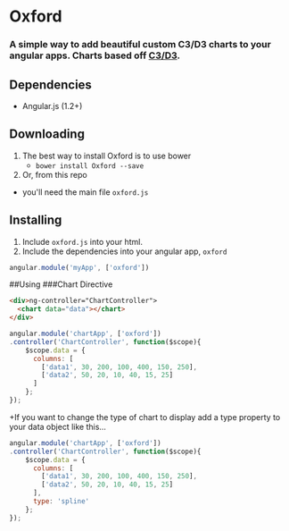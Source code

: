 Oxford
======

### A simple way to add beautiful custom C3/D3 charts to your angular apps. Charts based off [C3/D3](https://github.com/masayuki0812/c3).

## Dependencies
+ Angular.js (1.2+)

## Downloading
1. The best way to install Oxford is to use bower
    + ```bower install Oxford --save```
2. Or, from this repo
  + you'll need the main file ```oxford.js```

## Installing
1. Include ```oxford.js``` into your html.
2. Include the dependencies into your angular app,  ```oxford```
```javascript
angular.module('myApp', ['oxford'])
```

##Using
###Chart Directive

```html
<div>ng-controller="ChartController">
  <chart data="data"></chart>
</div>
```

```javascript
angular.module('chartApp', ['oxford'])
.controller('ChartController', function($scope){
    $scope.data = {
      columns: [
        ['data1', 30, 200, 100, 400, 150, 250],
        ['data2', 50, 20, 10, 40, 15, 25]
      ]
    };
});
```
+If you want to change the type of chart to display add a type property to your data object like this...

```javascript
angular.module('chartApp', ['oxford'])
.controller('ChartController', function($scope){
    $scope.data = {
      columns: [
        ['data1', 30, 200, 100, 400, 150, 250],
        ['data2', 50, 20, 10, 40, 15, 25]
      ],
      type: 'spline'
    };
});
```










